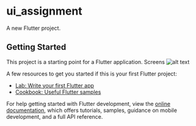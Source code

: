 # ui_assignment

A new Flutter project.

## Getting Started

This project is a starting point for a Flutter application.
 Screens
![alt text]([http://url/to/img.png](https://github.com/sahil7798/HealthAppUi/blob/88881effbd5e4437f85c50ba97ec0cb075ad8a70/Screenrecording_20250303_203409.gif))
 



A few resources to get you started if this is your first Flutter project:

- [Lab: Write your first Flutter app](https://docs.flutter.dev/get-started/codelab)
- [Cookbook: Useful Flutter samples](https://docs.flutter.dev/cookbook)

For help getting started with Flutter development, view the
[online documentation](https://docs.flutter.dev/), which offers tutorials,
samples, guidance on mobile development, and a full API reference.
